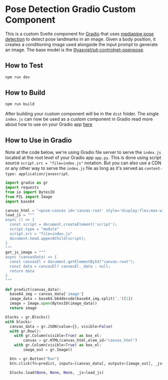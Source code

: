 # Pose Detection Gradio Custom Component

This is a custom Svelte component for [Gradio](https://gradio.app) that uses [mediapipe pose detection](https://google.github.io/mediapipe/solutions/pose_classification.html) to detect pose landmarks in an image. Given a body position, it creates a conditioning image used alongside the input prompt to generate an image. The base model is the [lllyasviel/sd-controlnet-openpose](https://huggingface.co/lllyasviel/sd-controlnet-openpose).

## How to Test  

```bash
npm run dev
```

## How to Build

```bash
npm run build
```

After building your custom component will be in the `dist` folder. The single `index.js` can now be used as a custom component in Gradio read more about how to use on your Gradio app [here](https://github.com/radames/face-canvas-gradio/blob/main/custom_gradio_component.md)

## How to Use in Gradio

Note at the code below, we're using Gradio file server to serve the `index.js` located at the root level of your Gradio app `app.py`. This is done using script source `script.src = "file=index.js"` notation. But you can also use a CDN or any other way to serve the `index.js` file as long as it's served as `content-type: application/javascript`.

```python
import gradio as gr
import requests 
from io import BytesIO
from PIL import Image
import base64

canvas_html = "<pose-canvas id='canvas-root' style='display:flex;max-width: 500px;margin: 0 auto;'></pose-canvas>"
load_js = """
async () => {
  const script = document.createElement('script');
  script.type = "module"
  script.src = "file=index.js"
  document.head.appendChild(script);
}
"""
get_js_image = """
async (canvasData) => {
  const canvasEl = document.getElementById("canvas-root");
  const data = canvasEl? canvasEl._data : null;
  return data
}
"""

def predict(canvas_data):
  base64_img = canvas_data['image']
  image_data = base64.b64decode(base64_img.split(',')[1])
  image = Image.open(BytesIO(image_data))
  return image

blocks = gr.Blocks()
with blocks:
  canvas_data = gr.JSON(value={}, visible=False)
  with gr.Row():
    with gr.Column(visible=True) as box_el:
        canvas = gr.HTML(canvas_html,elem_id="canvas_html")
    with gr.Column(visible=True) as box_el:
        image_out = gr.Image()

  btn = gr.Button("Run")
  btn.click(fn=predict, inputs=[canvas_data], outputs=[image_out], _js=get_js_image)

  blocks.load(None, None, None, _js=load_js)
```
